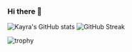### Hi there 👋

![Kayra's GitHub stats](https://github-readme-stats.vercel.app/api?username=divDevelopment)  ![GitHub Streak](http://github-readme-streak-stats.herokuapp.com?user=divDevelopment&theme=shades-of-purple&date_format=j%20M%5B%20Y%5D)

![trophy](https://github-profile-trophy.vercel.app/?username=divDevelopment)

